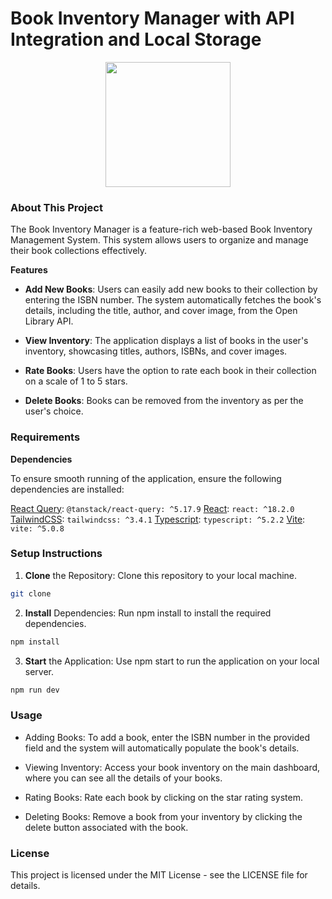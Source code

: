 # Book Inventory Manager with API Integration and Local Storage

<center>
<img src='https://www.svgrepo.com/show/393314/library.svg' height=200 width=200  />
</center>

### About This Project

The Book Inventory Manager is a feature-rich web-based Book Inventory Management System. This system allows users to organize and manage their book collections effectively.

**Features**

- **Add New Books**: Users can easily add new books to their collection by entering the ISBN number. The system automatically fetches the book's details, including the title, author, and cover image, from the Open Library API.

- **View Inventory**: The application displays a list of books in the user's inventory, showcasing titles, authors, ISBNs, and cover images.

- **Rate Books**: Users have the option to rate each book in their collection on a scale of 1 to 5 stars.

- **Delete Books**: Books can be removed from the inventory as per the user's choice.

### Requirements

**Dependencies**

To ensure smooth running of the application, ensure the following dependencies are installed:

[React Query](https://tanstack.com/query/latest): `@tanstack/react-query: ^5.17.9`
[React](https://react.dev/reference/react): `react: ^18.2.0`
[TailwindCSS](https://tailwindcss.com/): `tailwindcss: ^3.4.1`
[Typescript](https://www.typescriptlang.org/): `typescript: ^5.2.2`
[Vite](https://vitejs.dev/): `vite: ^5.0.8`

### Setup Instructions

1. **Clone** the Repository: Clone this repository to your local machine.

```sh
git clone
```

2. **Install** Dependencies: Run npm install to install the required dependencies.

```sh
npm install
```

3. **Start** the Application: Use npm start to run the application on your local server.

```sh
npm run dev
```

### Usage

- Adding Books: To add a book, enter the ISBN number in the provided field and the system will automatically populate the book's details.

- Viewing Inventory: Access your book inventory on the main dashboard, where you can see all the details of your books.

- Rating Books: Rate each book by clicking on the star rating system.

- Deleting Books: Remove a book from your inventory by clicking the delete button associated with the book.

### License

This project is licensed under the MIT License - see the LICENSE file for details.
